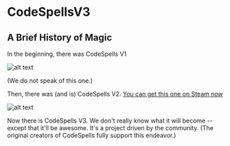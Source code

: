 # CodeSpellsV3

## A Brief History of Magic

In the beginning, there was CodeSpells V1

![alt text](https://forums.unrealengine.com/community/work-in-progress/7061-rama-says-hi-from-inside-his-mech-video/page3)

(We do not speak of this one.)

Then, there was (and is) CodeSpells V2. [You can get this one on Steam now](http://store.steampowered.com/app/324190/CodeSpells/)

![alt text](http://cdn.edgecast.steamstatic.com/steam/apps/324190/ss_32820f22a42e8727926db22a914a5017d0b5bb33.116x65.jpg?t=1478030369)

Now there is CodeSpells V3.  We don't really know what it will become -- except that it'll be awesome.  It's a project driven by the community.  (The original creators of CodeSpells fully support this endeavor.)  
